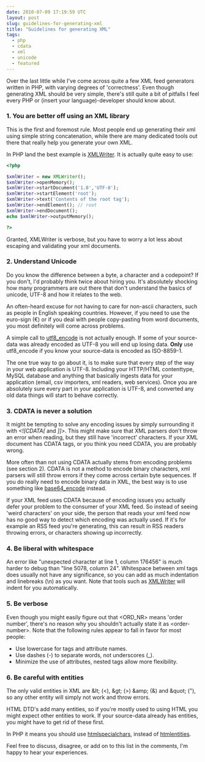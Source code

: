 ```yaml
---
date: 2010-07-09 17:19:59 UTC
layout: post
slug: guidelines-for-generating-xml
title: "Guidelines for generating XML"
tags:
  - php
  - cdata
  - xml
  - unicode
  - featured
---
```

Over the last little while I've come across quite a few XML feed generators written in PHP, with varying degrees of 'correctness'. Even though generating XML should be very simple, there's still quite a bit of pitfalls I feel every PHP or (insert your language)-developer should know about.

### 1. You are better off using an XML library

This is the first and foremost rule. Most people end up generating their xml using simple string concatenation, while there are many dedicated tools out there that really help you generate your own XML.

In PHP land the best example is <a href="http://nl2.php.net/manual/en/book.xmlwriter.php">XMLWriter</a>. It is actually quite easy to use:

```php
<?php

$xmlWriter = new XMLWriter();
$xmlWriter->openMemory();
$xmlWriter->startDocument('1.0','UTF-8');
$xmlWriter->startElement('root');
$xmlWriter->text('Contents of the root tag');
$xmlWriter->endElement(); // root
$xmlWriter->endDocument();
echo $xmlWriter->outputMemory();

?>
```

Granted, XMLWriter is verbose, but you have to worry a lot less about escaping and validating your xml documents.

### 2. Understand Unicode

Do you know the difference between a byte, a character and a codepoint? If you don't, I'd probably think twice about hiring you. It's absolutely shocking how many programmers are out there that don't understand the basics of unicode, UTF-8 and how it relates to the web.

An often-heard excuse for not having to care for non-ascii characters, such as people in English speaking countries. However, if you need to use the euro-sign (€) or if you deal with people copy-pasting from word documents, you most definitely will come across problems.

A simple call to <a href="http://nl.php.net/manual/en/function.utf8-encode.php">utf8_encode</a> is not actually enough. If some of your source-data was already encoded as UTF-8 you will end up losing data. <strong>Only</strong> use utf8_encode if you know your source-data is encoded as ISO-8859-1.

The one true way to go about it, is to make sure that every step of the way in your web application is UTF-8. Including your HTTP/HTML contenttype, MySQL database and anything that basically ingests data for your application (email, csv importers, xml readers, web services). Once you are absolutely sure every part in your application is UTF-8, and converted any old data things will start to behave correctly.

### 3. CDATA is never a solution

It might be tempting to solve any encoding issues by simply surrounding it with <em>&lt;![CDATA[</em> and  <em>]]&gt;</em>. This might make sure that XML parsers don't throw an error when reading, but they still have 'incorrect' characters. If your XML document has CDATA tags, or you think you need CDATA, you are probably wrong.

More often than not using CDATA actually stems from encoding problems (see section 2). CDATA is not a method to encode binary characters, xml parsers will still throw errors if they come across certain byte sequences. If you do really need to encode binary data in XML, the best way is to use something like <a href="http://nl.php.net/manual/en/function.base64-encode.php">base64_encode</a> instead.

If your XML feed uses CDATA because of encoding issues you actually defer your problem to the consumer of your XML feed. So instead of seeing 'weird characters' on your side, the person that reads your xml feed now has no good way to detect which encoding was actually used. If it's for example an RSS feed you're generating, this can result in RSS readers throwing errors, or characters showing up incorrectly.

### 4. Be liberal with whitespace

An error like "unexpected character at line 1, column 176456" is much harder to debug than "line 5078, column 24". Whitespace between xml tags does usually not have any significance, so you can add as much indentation and linebreaks (\n) as you want. Note that tools such as <a href="http://nl2.php.net/manual/en/ref.xmlwriter.php">XMLWriter</a> will indent for you automatically.

### 5. Be verbose

Even though you might easily figure out that &lt;ORD_NR&gt; means 'order number', there's no reason why you shouldn't actually state it as &lt;order-number&gt;. Note that the following rules appear to fall in favor for most people:

<ul>
  <li>Use lowercase for tags and attribute names.</li>
  <li>Use dashes (-) to separate words, not underscores (_).</li>
  <li>Minimize the use of attributes, nested tags allow more flexibility.</li>
</ul>

### 6. Be careful with entities

The only valid entities in XML are &amp;lt; (&lt;), &amp;gt; (&gt;) &amp;amp; (&amp;) and &amp;quot; (&quot;), so any other entity will simply not work and throw errors.

HTML DTD's add many entities, so if you're mostly used to using HTML you might expect other entities to work. If your source-data already has entities, you might have to get rid of these first.

In PHP it means you should use <a href="http://nl3.php.net/manual/en/function.htmlspecialchars.php">htmlspecialchars</a>, instead of <a href="http://nl.php.net/manual/en/function.htmlentities.php">htmlentities</a>.

Feel free to discuss, disagree, or add on to this list in the comments, I'm happy to hear your experiences.
